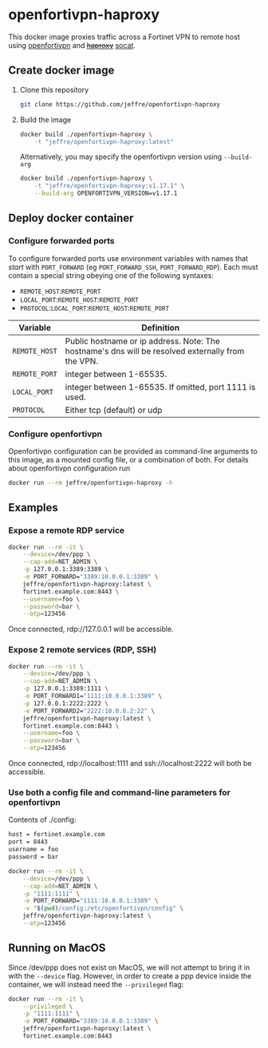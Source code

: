 # openfortivpn-haproxy

This docker image proxies traffic across a Fortinet VPN to remote host using
[openfortivpn](https://github.com/adrienverge/openfortivpn)
and ~~[haproxy](https://www.haproxy.org/)~~ 
[socat](http://www.dest-unreach.org/socat/).

## Create docker image

1. Clone this repository

    ```sh
    git clone https://github.com/jeffre/openfortivpn-haproxy
    ```

2. Build the image

    ```sh
    docker build ./openfortivpn-haproxy \
        -t "jeffre/openfortivpn-haproxy:latest"
    ```

    Alternatively, you may specify the openfortivpn version using `--build-arg`

    ```sh
    docker build ./openfortivpn-haproxy \
        -t "jeffre/openfortivpn-haproxy:v1.17.1" \
        --build-arg OPENFORTIVPN_VERSION=v1.17.1
    ```

## Deploy docker container

### Configure forwarded ports

To configure forwarded ports use environment variables with names that *start*
with `PORT_FORWARD` (eg `PORT_FORWARD_SSH`, `PORT_FORWARD_RDP`). Each must
contain a special string obeying one of the following syntaxes:

* `REMOTE_HOST`:`REMOTE_PORT`
* `LOCAL_PORT`:`REMOTE_HOST`:`REMOTE_PORT`
* `PROTOCOL`:`LOCAL_PORT`:`REMOTE_HOST`:`REMOTE_PORT`

| Variable      | Definition                   |
|---------------|------------------------------|
| `REMOTE_HOST` | Public hostname or ip address. Note: The hostname's dns will be resolved externally from the VPN. |
| `REMOTE_PORT` | integer between 1-65535. |
| `LOCAL_PORT`  | integer between 1-65535. If omitted, port 1111 is used. |
| `PROTOCOL`    | Either tcp (default) or udp |

### Configure openfortivpn

Openfortivpn configuration can be provided as command-line arguments to this
image, as a mounted config file, or a combination of both. For details about
openfortivpn configuration run

```sh
docker run --rm jeffre/openfortivpn-haproxy -h
```

## Examples

### Expose a remote RDP service

```sh
docker run --rm -it \
    --device=/dev/ppp \
    --cap-add=NET_ADMIN \
    -p 127.0.0.1:3389:3389 \
    -e PORT_FORWARD="3389:10.0.0.1:3389" \
    jeffre/openfortivpn-haproxy:latest \
    fortinet.example.com:8443 \
    --username=foo \
    --password=bar \
    --otp=123456
```

Once connected, rdp://127.0.0.1 will be accessible.

### Expose 2 remote services (RDP, SSH)

```sh
docker run --rm -it \
    --device=/dev/ppp \
    --cap-add=NET_ADMIN \
    -p 127.0.0.1:3389:1111 \
    -e PORT_FORWARD1="1111:10.0.0.1:3389" \
    -p 127.0.0.1:2222:2222 \
    -e PORT_FORWARD2="2222:10.0.0.2:22" \
    jeffre/openfortivpn-haproxy:latest \
    fortinet.example.com:8443 \
    --username=foo \
    --password=bar \
    --otp=123456
```

Once connected, rdp://localhost:1111 and ssh://localhost:2222 will both be
accessible.

### Use both a config file and command-line parameters for openfortivpn

Contents of ./config:

```txt
host = fortinet.example.com
port = 8443
username = foo
password = bar
```

```sh
docker run --rm -it \
    --device=/dev/ppp \
    --cap-add=NET_ADMIN \
    -p "1111:1111" \
    -e PORT_FORWARD="1111:10.0.0.1:3389" \
    -v "$(pwd)/config:/etc/openfortivpn/config" \
    jeffre/openfortivpn-haproxy:latest \
    --otp=123456
```

## Running on MacOS

Since /dev/ppp does not exist on MacOS, we will not attempt to bring it in with
the `--device` flag. However, in order to create a ppp device inside the
container, we will instead need the `--privileged` flag:

```sh
docker run --rm -it \
    --privileged \
    -p "1111:1111" \
    -e PORT_FORWARD="3389:10.0.0.1:3389" \
    jeffre/openfortivpn-haproxy:latest \
    fortinet.example.com:8443
```

